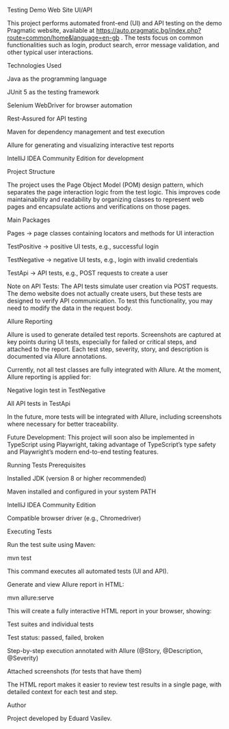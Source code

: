 Testing Demo Web Site UI/API

This project performs automated front-end (UI) and API testing on the demo Pragmatic website, available at https://auto.pragmatic.bg/index.php?route=common/home&language=en-gb
. The tests focus on common functionalities such as login, product search, error message validation, and other typical user interactions.

Technologies Used

Java as the programming language

JUnit 5 as the testing framework

Selenium WebDriver for browser automation

Rest-Assured for API testing

Maven for dependency management and test execution

Allure for generating and visualizing interactive test reports

IntelliJ IDEA Community Edition for development

Project Structure

The project uses the Page Object Model (POM) design pattern, which separates the page interaction logic from the test logic. This improves code maintainability and readability by organizing classes to represent web pages and encapsulate actions and verifications on those pages.

Main Packages

Pages → page classes containing locators and methods for UI interaction

TestPositive → positive UI tests, e.g., successful login

TestNegative → negative UI tests, e.g., login with invalid credentials

TestApi → API tests, e.g., POST requests to create a user

Note on API Tests: The API tests simulate user creation via POST requests. The demo website does not actually create users, but these tests are designed to verify API communication. To test this functionality, you may need to modify the data in the request body.

Allure Reporting

Allure is used to generate detailed test reports. Screenshots are captured at key points during UI tests, especially for failed or critical steps, and attached to the report. Each test step, severity, story, and description is documented via Allure annotations.

Currently, not all test classes are fully integrated with Allure. At the moment, Allure reporting is applied for:

Negative login test in TestNegative

All API tests in TestApi

In the future, more tests will be integrated with Allure, including screenshots where necessary for better traceability.

Future Development: This project will soon also be implemented in TypeScript using Playwright, taking advantage of TypeScript’s type safety and Playwright’s modern end-to-end testing features.

Running Tests
Prerequisites

Installed JDK (version 8 or higher recommended)

Maven installed and configured in your system PATH

IntelliJ IDEA Community Edition

Compatible browser driver (e.g., Chromedriver)

Executing Tests

Run the test suite using Maven:

mvn test


This command executes all automated tests (UI and API).

Generate and view Allure report in HTML:

mvn allure:serve


This will create a fully interactive HTML report in your browser, showing:

Test suites and individual tests

Test status: passed, failed, broken

Step-by-step execution annotated with Allure (@Story, @Description, @Severity)

Attached screenshots (for tests that have them)

The HTML report makes it easier to review test results in a single page, with detailed context for each test and step.

Author

Project developed by Eduard Vasilev.
